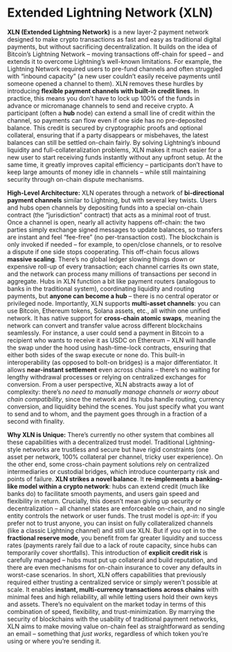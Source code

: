
# Extended Lightning Network (XLN)

**XLN (Extended Lightning Network)** is a new layer-2 payment network designed to make crypto transactions as fast and easy as traditional digital payments, but without sacrificing decentralization. It builds on the idea of Bitcoin’s Lightning Network – moving transactions off-chain for speed – and extends it to overcome Lightning’s well-known limitations. For example, the Lightning Network required users to pre-fund channels and often struggled with “inbound capacity” (a new user couldn’t easily receive payments until someone opened a channel to them). XLN removes these hurdles by introducing **flexible payment channels with built-in credit lines**. In practice, this means you don’t have to lock up 100% of the funds in advance or micromanage channels to send and receive crypto. A participant (often a **hub** node) can extend a small line of credit within the channel, so payments can flow even if one side has no pre-deposited balance. This credit is secured by cryptographic proofs and optional collateral, ensuring that if a party disappears or misbehaves, the latest balances can still be settled on-chain fairly. By solving Lightning’s inbound liquidity and full-collateralization problems, XLN makes it much easier for a new user to start receiving funds instantly without any upfront setup. At the same time, it greatly improves capital efficiency – participants don’t have to keep large amounts of money idle in channels – while still maintaining security through on-chain dispute mechanisms.

**High-Level Architecture:** XLN operates through a network of **bi-directional payment channels** similar to Lightning, but with several key twists. Users and hubs open channels by depositing funds into a special on-chain contract (the “jurisdiction” contract) that acts as a minimal root of trust. Once a channel is open, nearly all activity happens off-chain: the two parties simply exchange signed messages to update balances, so transfers are instant and feel “fee-free” (no per-transaction cost). The blockchain is only invoked if needed – for example, to open/close channels, or to resolve a dispute if one side stops cooperating. This off-chain focus allows **massive scaling**. There’s no global ledger slowing things down or expensive roll-up of every transaction; each channel carries its own state, and the network can process many millions of transactions per second in aggregate. Hubs in XLN function a bit like payment routers (analogous to banks in the traditional system), coordinating liquidity and routing payments, but **anyone can become a hub** – there is no central operator or privileged node. Importantly, XLN supports **multi-asset channels**: you can use Bitcoin, Ethereum tokens, Solana assets, etc., all within one unified network. It has native support for **cross-chain atomic swaps**, meaning the network can convert and transfer value across different blockchains seamlessly. For instance, a user could send a payment in Bitcoin to a recipient who wants to receive it as USDC on Ethereum – XLN will handle the swap under the hood using hash-time-lock contracts, ensuring that either both sides of the swap execute or none do. This built-in interoperability (as opposed to bolt-on bridges) is a major differentiator. It allows **near-instant settlement** even across chains – there’s no waiting for lengthy withdrawal processes or relying on centralized exchanges for conversion. From a user perspective, XLN abstracts away a lot of complexity: there’s _no need to manually manage channels or worry about chain compatibility_, since the network and its hubs handle routing, currency conversion, and liquidity behind the scenes. You just specify what you want to send and to whom, and the payment goes through in a fraction of a second with finality.

**Why XLN is Unique:** There’s currently no other system that combines all these capabilities with a decentralized trust model. Traditional Lightning-style networks are trustless and secure but have rigid constraints (one asset per network, 100% collateral per channel, tricky user experience). On the other end, some cross-chain payment solutions rely on centralized intermediaries or custodial bridges, which introduce counterparty risk and points of failure. **XLN strikes a novel balance**. It **re-implements a banking-like model within a crypto network**: hubs can extend credit (much like banks do) to facilitate smooth payments, and users gain speed and flexibility in return. Crucially, this doesn’t mean giving up security or decentralization – all channel states are enforceable on-chain, and no single entity controls the network or user funds. The trust model is _opt-in_: if you prefer not to trust anyone, you can insist on fully collateralized channels (like a classic Lightning channel) and still use XLN. But if you opt in to the **fractional reserve mode**, you benefit from far greater liquidity and success rates (payments rarely fail due to a lack of route capacity, since hubs can temporarily cover shortfalls). This introduction of **explicit credit risk** is carefully managed – hubs must put up collateral and build reputation, and there are even mechanisms for on-chain insurance to cover any defaults in worst-case scenarios. In short, XLN offers capabilities that previously required either trusting a centralized service or simply weren’t possible at scale. It enables **instant, multi-currency transactions across chains** with minimal fees and high reliability, all while letting users hold their own keys and assets. There’s no equivalent on the market today in terms of this combination of speed, flexibility, and trust-minimization. By marrying the security of blockchains with the usability of traditional payment networks, XLN aims to make moving value on-chain feel as straightforward as sending an email – something that _just works_, regardless of which token you’re using or where you’re sending it.